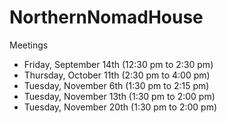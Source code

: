 # NorthernNomadHouse

Meetings
- Friday, September 14th (12:30 pm to 2:30 pm)
- Thursday, October 11th (2:30 pm to 4:00 pm)
- Tuesday, November 6th (1:30 pm to 2:15 pm)
- Tuesday, November 13th (1:30 pm to 2:00 pm)
- Tuesday, November 20th (1:30 pm to 2:00 pm)
